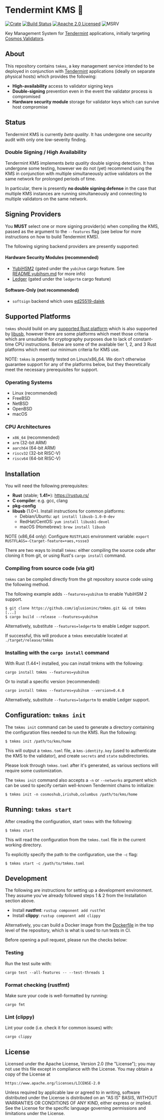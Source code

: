 # Tendermint KMS 🔐

[![Crate][crate-image]][crate-link]
[![Build Status][build-image]][build-link]
[![Apache 2.0 Licensed][license-image]][license-link]
![MSRV][rustc-image]

Key Management System for [Tendermint] applications, initially targeting
[Cosmos Validators].

## About

This repository contains `tmkms`, a key management service intended to be deployed
in conjunction with [Tendermint] applications (ideally on separate physical hosts)
which provides the following:

- **High-availability** access to validator signing keys
- **Double-signing** prevention even in the event the validator process is compromised
- **Hardware security module** storage for validator keys which can survive host compromise

## Status

Tendermint KMS is currently *beta quality*. It has undergone one security audit
with only one low-severity finding.

### Double Signing / High Availability

Tendermint KMS implements *beta quality* double signing detection.
It has undergone some testing, however we do not (yet) recommend using the KMS
in conjunction with multiple simultaneously active validators on the same
network for prolonged periods of time.

In particular, there is presently **no double signing defense** in the case
that multiple KMS instances are running simultaneously and connecting to
multiple validators on the same network.

## Signing Providers

You **MUST** select one or more signing provider(s) when compiling the KMS,
passed as the argument to the `--features` flag (see below for more
instructions on how to build Tendermint KMS).

The following signing backend providers are presently supported:

#### Hardware Security Modules (recommended)

- [YubiHSM2] (gated under the `yubihsm` cargo feature. See [README.yubihsm.md][yubihsm2] for more info)
- [Ledger] (gated under the `ledgertm` cargo feature)

#### Software-Only (not recommended)

- `softsign` backend which uses [ed25519-dalek]

## Supported Platforms

`tmkms` should build on any [supported Rust platform] which is also supported
by [libusb], however there are some platforms which meet those criteria which
are unsuitable for cryptography purposes due to lack of constant-time CPU
instructions. Below are some of the available tier 1, 2, and 3 Rust platforms
which meet our minimum criteria for KMS use.

NOTE: `tmkms` is presently tested on Linux/x86_64. We don't otherwise guarantee
support for any of the platforms below, but they theoretically meet the necessary
prerequisites for support.

### Operating Systems

- Linux (recommended)
- FreeBSD
- NetBSD
- OpenBSD
- macOS

### CPU Architectures

- `x86_64` (recommended)
- `arm` (32-bit ARM)
- `aarch64` (64-bit ARM)
- `riscv32` (32-bit RISC-V)
- `riscv64` (64-bit RISC-V)

## Installation

You will need the following prerequisites:

- **Rust** (stable; **1.41+**): https://rustup.rs/
- **C compiler**: e.g. gcc, clang
- **pkg-config**
- **libusb** (1.0+). Install instructions for common platforms:
  - Debian/Ubuntu: `apt install libusb-1.0-0-dev`
  - RedHat/CentOS: `yum install libusb1-devel`
  - macOS (Homebrew): `brew install libusb`

NOTE (x86_64 only): Configure `RUSTFLAGS` environment variable:
`export RUSTFLAGS=-Ctarget-feature=+aes,+ssse3`

There are two ways to install `tmkms`: either compiling the source code after
cloning it from git, or using Rust's `cargo install` command.

### Compiling from source code (via git)

`tmkms` can be compiled directly from the git repository source code using the
following method.

The following example adds `--features=yubihsm` to enable YubiHSM 2 support.

```
$ git clone https://github.com/iqlusioninc/tmkms.git && cd tmkms
[...]
$ cargo build --release --features=yubihsm
```

Alternatively, substitute `--features=ledgertm` to enable Ledger support.

If successful, this will produce a `tmkms` executable located at
`./target/release/tmkms`

### Installing with the `cargo install` command

With Rust (1.44+) installed, you can install tmkms with the following:

```
cargo install tmkms --features=yubihsm
```

Or to install a specific version (recommended):

```
cargo install tmkms --features=yubihsm --version=0.4.0
```

Alternatively, substitute `--features=ledgertm` to enable Ledger support.

## Configuration: `tmkms init`

The `tmkms init` command can be used to generate a directory containing
the configuration files needed to run the KMS. Run the following:

```
$ tmkms init /path/to/kms/home
```

This will output a `tmkms.toml` file, a `kms-identity.key` (used to authenticate
the KMS to the validator), and create `secrets` and `state` subdirectories.

Please look through `tmkms.toml` after it's generated, as various sections
will require some customization.

The `tmkms init` command also accepts a `-n` or `--networks` argument which can
be used to specify certain well-known Tendermint chains to initialize:

```
$ tmkms init -n cosmoshub,irishub,columbus /path/to/kms/home
```

## Running: `tmkms start`

After creading the configuration, start `tmkms` with the following:

```
$ tmkms start
```

This will read the configuration from the `tmkms.toml` file in the current
working directory.

To explicitly specify the path to the configuration, use the `-c` flag:

```
$ tmkms start -c /path/to/tmkms.toml
```

## Development

The following are instructions for setting up a development environment.
They assume you've already followed steps 1 & 2 from the Installation
section above.

- Install **rustfmt**: `rustup component add rustfmt`
- Install **clippy**: `rustup component add clippy`

Alternatively, you can build a Docker image from the [Dockerfile] in the top
level of the repository, which is what is used to run tests in CI.

Before opening a pull request, please run the checks below:

### Testing

Run the test suite with:

```
cargo test --all-features -- --test-threads 1
```

### Format checking (rustfmt)

Make sure your code is well-formatted by running:

```
cargo fmt
```

### Lint (clippy)

Lint your code (i.e. check it for common issues) with:

```
cargo clippy
```

## License

Licensed under the Apache License, Version 2.0 (the "License");
you may not use this file except in compliance with the License.
You may obtain a copy of the License at

    https://www.apache.org/licenses/LICENSE-2.0

Unless required by applicable law or agreed to in writing, software
distributed under the License is distributed on an "AS IS" BASIS,
WITHOUT WARRANTIES OR CONDITIONS OF ANY KIND, either express or implied.
See the License for the specific language governing permissions and
limitations under the License.

[//]: # (badges)

[crate-image]: https://img.shields.io/crates/v/tmkms.svg
[crate-link]: https://crates.io/crates/tmkms
[build-image]: https://github.com/iqlusioninc/tmkms/workflows/CI/badge.svg?branch=develop&event=push
[build-link]: https://github.com/iqlusioninc/tmkms/actions
[license-image]: https://img.shields.io/badge/license-Apache2.0-blue.svg
[license-link]: https://github.com/iqlusioninc/tmkms/blob/develop/LICENSE
[rustc-image]: https://img.shields.io/badge/rustc-1.44+-blue.svg

[//]: # (general links)

[Tendermint]: https://tendermint.com/
[Cosmos Validators]: https://cosmos.network/docs/gaia/validators/validator-faq.html
[YubiHSM2]: https://github.com/iqlusioninc/tmkms/blob/develop/README.yubihsm.md
[Ledger]: https://www.ledger.com/
[ed25519-dalek]: https://github.com/dalek-cryptography/ed25519-dalek
[supported Rust platform]: https://forge.rust-lang.org/platform-support.html
[libusb]: https://libusb.info/
[Dockerfile]: https://github.com/iqlusioninc/tmkms/blob/develop/Dockerfile
